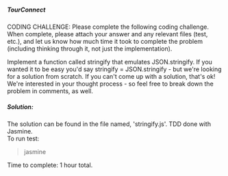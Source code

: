 ##### TourConnect

CODING CHALLENGE: Please complete the following coding challenge.  When complete, please attach your answer and any relevant files (test, etc.), and let us know how much time it took to complete the problem (including thinking through it, not just the implementation).  

Implement a function called stringify that emulates JSON.stringify. If you wanted it to be easy you'd say stringify = JSON.stringify - but we're looking for a solution from scratch. If you can't come up with a solution, that's ok! We're interested in your thought process - so feel free to break down the problem in comments, as well.  

##### Solution:
The solution can be found in the file named, 'stringify.js'. TDD done with Jasmine.  
To run test:
> jasmine  

Time to complete: 1 hour total.
